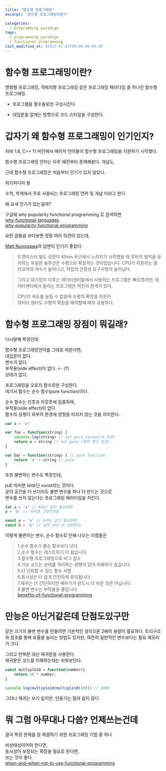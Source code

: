 ```yaml
---
title: "함수형 프로그래밍"
excerpt: "함수형 프로그래밍이란?"

categories:
  - programming paradigm
tags:
  - programming paradigm
  - functional programming
last_modified_at: #2022-01-03T08:06:00-05:00
---
```


# 함수형 프로그래밍이란?
명령형 프로그래밍, 객체지향 프로그래밍 같은 프로그래밍 패러다임 중 하나인 함수형 프로그래밍.

- 프로그램을 함수들로만 구성시킨다.

- 대입문을 없애는 방향으로 코드 스타일을 구성한다.


# 갑자기 왜 함수형 프로그래밍이 인기인지?
자바 1.8, C++ 11 버전에서 메이저 언어들이 함수형 프로그래밍을 지원하기 시작했다.

함수형 프로그래밍 언어는 아주 예전부터 존재해왔다. 
개념도,

근데 함수형 프로그래밍은 처음부터 인기가 있지 않았다.

위키피디아 왈 

수학, 학계에서 주로 사용되는 프로그래밍 언어 및 개념 이라고 한다.

왜 요새 인기가 있는걸까?

구글에 why popularity functional programming 로 검색하면   
[why-functional-languages](https://stackoverflow.com/questions/36504/why-functional-languages)   
[why-popularity-functional-programming](https://www.quora.com/What-caused-the-rise-in-popularity-of-functional-programming-What-changed-and-brought-functional-programming-to-the-forefront-of-business-programming)

요런 글들을 보다보면 정말 여러 의견이 있는데,

[Matt Nunogawa](https://www.quora.com/profile/Matt-Nunogawa)의 답변이 인기가 좋았다.

>트랜지스터 밀도 성장이 45nm 부근에서 느려지기 시작했을 때 무어의 법칙을 유지하는 유일한 솔루션은 수평으로 확장하는 것이었습니다.
>CPU가 지원하는 멀티코어의 개수가 늘어나고, 작업의 안정성 요구사항이 늘어났다.
>
>그리고 대기업이 다루는 데이터센터들에서 사용하는 프로그램은 빠르겠지만, 
>데이터센터에서 돌리는 프로그램은 여전히 한계가 있다.   
>
>CPU의 속도를 늘릴 수 없을때 수평적 확장을 하듯이   
>데이터 센터도 수평적 확장을 해야할때 매우 유용하다.

# 함수형 프로그래밍 장점이 뭐길래? 
다시말해 특징인데   

함수형 프로그래밍언어를 그대로 따른다면,     
대입문이 없다.   
변수가 없다.      
부작용(side effect)이 없다. <- (?)   
상태가 없다.   

프로그래밍을 오로지 함수로만 구성한다.   
여기서 함수는 순수 함수(pure function)이다.   

순수 함수는 인풋과 아웃풋에 집중하며,   
부작용(side effect)이 없다.   
함수의 실행이 외부의 환경에 영향을 미치지 않는 것을 의미한다.   

```js
var a = 'a'

var foo = function(string) {
    console.log(string) // not pure (output과 무관)
    return a + string // not pure (외부 변수 참조)
}

var bar = function(string) { // pure function
    return 'a' + string // pure 
}
```

또한 불변하는 변수도 특징인데,

js로 따지면 let보단 const라는 것이다.    
굳이 공간을 더 쓰더라도 불변 변수를 하나 더 만드는 것으로     
변수를 쓰지 않는다는 프로그래밍 패러다임을 지킨다.    

```js
let a = 'a' // b라는 값이 필요하면 
a = 'b' // 이러면 그만인것을

const a = 'a' // b라는 값이 필요하면
const b = 'b' // 굳이 하나 더 선언한다.
```

이렇게 불변하는 변수, 순수 함수로 인해 나오는 이점들은 

>1.순수 함수가 불순 함수보다 낫다.   
>2.순수 함수는 테스트하기 더 쉽습니다.   
>3.함수형 프로그래밍으로 버그 감소        
>4.기능 코드는 상태를 격리하는 경향이 있어 이해하기 쉽습니다.   
>5.더 신뢰할 수 있는 함수 서명   
>6.동시성은 더 쉽게 안전하게 유지됩니다.   
>7.재귀는 더 간단하지만 배우기가 반드시 더 쉬운 것은 아닙니다.   
>8.불변 변수는 부작용을 줄입니다.   
[benefits-of-functional-programming](https://qvault.io/clean-code/benefits-of-functional-programming/)


# 만능은 아닌거같은데 단점도있구만
같은 크기의 불변 변수를 만들려면 기본적인 생각으론 2배의 용량이 필요하다.
트리구조와 참조를 통해 효율을 늘리는 방법도 있지만, 여전히 일반적인 변수보다는 필요 메모리가 크다.

그리고 반복문 대신 재귀문을 사용한다.     
재귀문은 코드를 이해하는데는 쉬워보인다.      

```js
const multiple10 = function(number){
    return 10 * number;
}

console.log(multiple10(multiple10(10))) // 1000
```
그러나 재귀는 보기 쉽지만, 만들기는 절대 쉽지 않다.       


# 뭐 그럼 아무대나 다씀? 언제쓰는건데
결국 특정 문제를 잘 해결하기 위한 프로그래밍 기법 중 하나       

비상태성이어야 한다면,      
동시성이 보장되는 확장을 필요로 한다면,     
쓰는 것이 좋다.     
[when-and-when-not-to-use-functional-programming](https://betterprogramming.pub/when-and-when-not-to-use-functional-programming-73dbcb5d0a85)